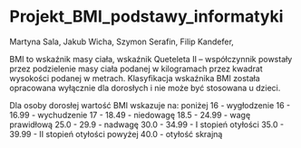 # Projekt_BMI_podstawy_informatyki
Martyna Sala,
Jakub Wicha,
Szymon Serafin,
Filip Kandefer,  

BMI to wskaźnik masy ciała, wskaźnik Queteleta II – współczynnik powstały przez podzielenie masy ciała podanej w kilogramach przez kwadrat wysokości podanej w metrach. Klasyfikacja wskaźnika BMI została opracowana wyłącznie dla dorosłych i nie może być stosowana u dzieci.

Dla osoby dorosłej wartość BMI wskazuje na:
  poniżej 16 - wygłodzenie
  16 - 16.99 - wychudzenie
  17 - 18.49 - niedowagę
  18.5 - 24.99 - wagę prawidłową
  25.0 - 29.9 - nadwagę
  30.0 - 34.99 - I stopień otyłości
  35.0 - 39.99 - II stopień otyłości
  powyżej 40.0 - otyłość skrajną
